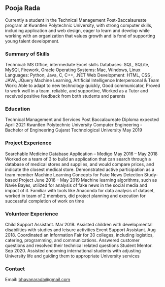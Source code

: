 ## Pooja Rada

Currently a student in the Technical Management Post-Baccalaureate program at Kwantlen Polytechnic University, with strong computer skills, including application and web design, eager to learn and develop while working with an organization that values growth and is fond of supporting young talent development.

### Summary of Skills 

Technical: MS Office, intermediate Excel skills 
Databases: SQL, SQLite, MySQl, Firework, Oracle 
Operating Systems: Mac, Windows, Linux 
Languages: Python, Java, C, C++, .NET 
Web Development: HTML, CSS , JAVA, JQuery Machine Learning, Artificial Intelligence 
Interpersonal & Team Work: Able to adapt to new technology quickly, Good communicator, Proved to work well in a team, reliable, and supportive, Worked as a Tutor and received positive feedback from both students and parents

### Education
Technical Management and Services Post Baccalaureate Diploma expected April 2021
Kwantlen Polytechnic University
Computer Engineering - Bachelor of Engineering
Gujarat Technological University May 2019
### Project Experience
Searchable Medicine Database Application – Medigo May 2016 – May 2018 Worked on a team of 3 to build an application that can search through a database of medical stores and supplies, and would compare prices, and indicate the closest medical store. Demonstrated active participation as a team member
Machine Learning Concepts for Fake News Detection
Study-based Project June 2018 – May 2019 Machine learning algorithms, such as Navie Bayes, utilized for analysis of fake news in the social media and impact of it. Familiar with tools like Anaconda for data analysis of dataset, worked in team of 2 members, did project planning and execution for successful completion of work on time
### Volunteer Experience
Child Support Assistant. Mar 2018. Assisted children with developmental disabilities with studies and leisure activities
Event Support Assistant. Aug 2018. Coordinated an Information Fair for 30 colleges, including logistics, catering, programming, and communications. Answered customer questions and resolved their technical related questions
Student Mentor. Sep 2020. Assisted oncoming international students with adjusting University life and guiding them to appropriate University services

### Contact

Email: bhavanarada@gmail.com
